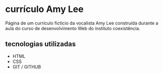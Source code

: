 # currículo Amy Lee
Página de um currículo fictício da vocalista Amy Lee construída durante a aula do curso de desenvolvimento Web do instituto coexistência.

## tecnologias utilizadas
- HTML
- CSS
- GIT / GITHUB